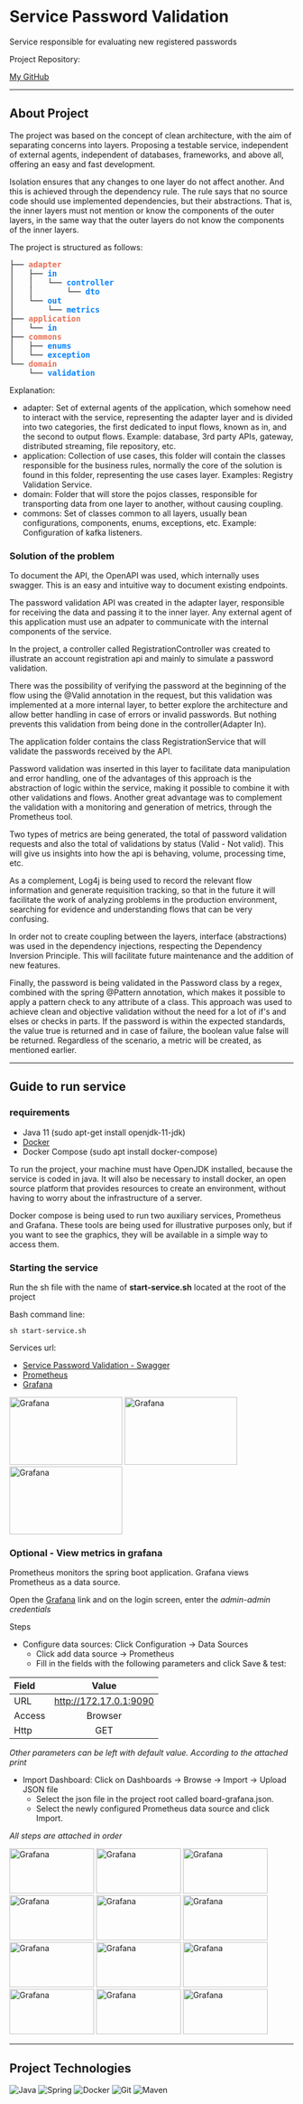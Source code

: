 # Service Password Validation

<p>
    Service responsible for evaluating new registered passwords
</p>

Project Repository:

[My GitHub](https://github.com/williamsouto-dev)

<hr>

## About Project

<p>
    The project was based on the concept of clean architecture, with the aim of separating concerns into layers. Proposing a testable service, independent of external agents, independent of databases, frameworks, and above all, offering an easy and fast development.
</p>
<p>
   Isolation ensures that any changes to one layer do not affect another. And this is achieved through the dependency rule. The rule says that no source code should use implemented dependencies, but their abstractions. That is, the inner layers must not mention or know the components of the outer layers, in the same way that the outer layers do not know the components of the inner layers.
</p>

<p>The project is structured as follows:</p>
<pre>├── <font color="#E87056"><b>adapter</b></font>
│   ├── <font color="#0883FF"><b>in</b></font>
│   │   └── <font color="#0883FF"><b>controller</b></font>
│   │       └── <font color="#0883FF"><b>dto</b></font>
│   └── <font color="#0883FF"><b>out</b></font>
│       └── <font color="#0883FF"><b>metrics</b></font>
├── <font color="#E87056"><b>application</b></font>
│   └── <font color="#0883FF"><b>in</b></font>
├── <font color="#E87056"><b>commons</b></font>
│   ├── <font color="#0883FF"><b>enums</b></font>
│   └── <font color="#0883FF"><b>exception</b></font>
└── <font color="#E87056"><b>domain</b></font>
    └── <font color="#0883FF"><b>validation</b></font>
</pre>

Explanation:
- adapter: Set of external agents of the application, which somehow need to interact with the service, representing the adapter layer and is divided into two categories, the first dedicated to input flows, known as in, and the second to output flows. Example: database, 3rd party APIs, gateway, distributed streaming, file repository, etc.
- application: Collection of use cases, this folder will contain the classes responsible for the business rules, normally the core of the solution is found in this folder, representing the use cases layer. Examples: Registry Validation Service.
- domain: Folder that will store the pojos classes, responsible for transporting data from one layer to another, without causing coupling.
- commons: Set of classes common to all layers, usually bean configurations, components, enums, exceptions, etc. Example: Configuration of kafka listeners.

### Solution of the problem
<p>
    To document the API, the OpenAPI was used, which internally uses swagger. This is an easy and intuitive way to document existing endpoints.
</p>
<p>
    The password validation API was created in the adapter layer, responsible for receiving the data and passing it to the inner layer. Any external agent of this application must use an adpater to communicate with the internal components of the service.
</p>

<p>
    In the project, a controller called RegistrationController was created to illustrate an account registration api and mainly to simulate a password validation.
</p>

<p>
    There was the possibility of verifying the password at the beginning of the flow using the @Valid annotation in the request, but this validation was implemented at a more internal layer, to better explore the architecture and allow better handling in case of errors or invalid passwords. But nothing prevents this validation from being done in the controller(Adapter In).
</p>

<p>
    The application folder contains the class RegistrationService that will validate the passwords received by the API.
</p>

<p>
    Password validation was inserted in this layer to facilitate data manipulation and error handling, one of the advantages of this approach is the abstraction of logic within the service, making it possible to combine it with other validations and flows. Another great advantage was to complement the validation with a monitoring and generation of metrics, through the Prometheus tool.
</p>

<p>
    Two types of metrics are being generated, the total of password validation requests and also the total of validations by status (Valid - Not valid). This will give us insights into how the api is behaving, volume, processing time, etc.
</p>

<p>
    As a complement, Log4j is being used to record the relevant flow information and generate requisition tracking, so that in the future it will facilitate the work of analyzing problems in the production environment, searching for evidence and understanding flows that can be very confusing.
</p>

<p>
    In order not to create coupling between the layers, interface (abstractions) was used in the dependency injections, respecting the Dependency Inversion Principle. This will facilitate future maintenance and the addition of new features.
</p>

<p>
    Finally, the password is being validated in the Password class by a regex, combined with the spring @Pattern annotation, which makes it possible to apply a pattern check to any attribute of a class. This approach was used to achieve clean and objective validation without the need for a lot of if's and elses or checks in parts. If the password is within the expected standards, the value true is returned and in case of failure, the boolean value false will be returned.
Regardless of the scenario, a metric will be created, as mentioned earlier.
</p>

<hr>

## Guide to run service

### requirements

- Java 11 (sudo apt-get install openjdk-11-jdk)
- [Docker](https://docs.docker.com/engine/install/ubuntu/)
- Docker Compose (sudo apt install docker-compose)

<p>
    To run the project, your machine must have OpenJDK installed, because the service is coded in java.
    It will also be necessary to install docker, an open source platform that provides resources to create an environment, without having to worry about the infrastructure of a server.
</p>

<p>
    Docker compose is being used to run two auxiliary services, Prometheus and Grafana. These tools are being used for illustrative purposes only, but if you want to see the graphics, they will be available in a simple way to access them.
</p>

### Starting the service

<p> Run the sh file with the name of <b>start-service.sh</b> located at the root of the project </p>

Bash command line:

`sh start-service.sh`

Services url:

* [Service Password Validation - Swagger](http://localhost:8088/swagger-ui.html)
* [Prometheus](http://localhost:9090)
* [Grafana](http://localhost:3000)

<a href="https://i.postimg.cc/fysnzmtP/1-prometheus.png"><img src="https://i.postimg.cc/fysnzmtP/1-prometheus.png" width="200" height="120" alt="Grafana"/></a>
<a href="https://i.postimg.cc/qMyk7rLC/2-prometheus.png"><img src="https://i.postimg.cc/qMyk7rLC/2-prometheus.png" width="200" height="120" alt="Grafana"/></a>
<a href="https://i.postimg.cc/4xGX70L2/3-prometheus.png"><img src="https://i.postimg.cc/4xGX70L2/3-prometheus.png" width="200" height="120" alt="Grafana"/></a>

### Optional - View metrics in grafana

<p>Prometheus monitors the spring boot application. Grafana views Prometheus as a data source.</p>

<p>Open the <a href="http://localhost:3000/">Grafana</a> link and on the login screen, enter the <i>admin-admin credentials</i></p>

<p>
    Steps

- Configure data sources: Click Configuration -> Data Sources
  - Click add data source -> Prometheus
  - Fill in the fields with the following parameters and click Save & test:


| Field  |         Value          |
|:-------|:----------------------:|
| URL    | http://172.17.0.1:9090 |
| Access |        Browser         |
| Http   |          GET           |

_Other parameters can be left with default value. According to the attached print_

- Import Dashboard: Click on Dashboards -> Browse -> Import -> Upload JSON file
    - Select the json file in the project root called board-grafana.json.
    - Select the newly configured Prometheus data source and click Import.

_All steps are attached in order_

</p>


<a href="https://i.postimg.cc/8krGyGxn/4-grafana.png"><img src="https://i.postimg.cc/8krGyGxn/4-grafana.png" width="150" height="80" alt="Grafana"/></a>
<a href="https://i.postimg.cc/3xZYgZz8/5-grafana.png"><img src="https://i.postimg.cc/3xZYgZz8/5-grafana.png" width="150" height="80" alt="Grafana"/></a>
<a href="https://i.postimg.cc/T2ydZg50/6-grafana.png"><img src="https://i.postimg.cc/T2ydZg50/6-grafana.png" width="150" height="80" alt="Grafana"/></a>
<a href="https://i.postimg.cc/RhJDXMF1/7-grafana.png"><img src="https://i.postimg.cc/RhJDXMF1/7-grafana.png" width="150" height="80" alt="Grafana"/></a>
<a href="https://i.postimg.cc/bvN8LtjQ/8-grafana.png"><img src="https://i.postimg.cc/bvN8LtjQ/8-grafana.png" width="150" height="80" alt="Grafana"/></a>
<a href="https://i.postimg.cc/j5Bbs3nX/9-grafana.png"><img src="https://i.postimg.cc/j5Bbs3nX/9-grafana.png" width="150" height="80" alt="Grafana"/></a>
<a href="https://i.postimg.cc/R0smYZM2/10-grafana.png"><img src="https://i.postimg.cc/R0smYZM2/10-grafana.png" width="150" height="80" alt="Grafana"/></a>
<a href="https://i.postimg.cc/Y9v7BB00/11-grafana.png"><img src="https://i.postimg.cc/Y9v7BB00/11-grafana.png" width="150" height="80" alt="Grafana"/></a>
<a href="https://i.postimg.cc/D0sKmQqK/12-grafana.png"><img src="https://i.postimg.cc/D0sKmQqK/12-grafana.png" width="150" height="80" alt="Grafana"/></a>
<a href="https://i.postimg.cc/HkTCsynf/13-grafana.png"><img src="https://i.postimg.cc/HkTCsynf/13-grafana.png" width="150" height="80" alt="Grafana"/></a>
<a href="https://i.postimg.cc/5NBVV34B/14-grafana.png"><img src="https://i.postimg.cc/5NBVV34B/14-grafana.png" width="150" height="80" alt="Grafana"/></a>
<a href="https://i.postimg.cc/c1w947CT/board.png"><img src="https://i.postimg.cc/c1w947CT/board.png" width="150" height="80" alt="Grafana"/></a>

<hr>

## Project Technologies

![Java](https://img.shields.io/badge/Java-de4341?style=flat&logo=java&logoColor=white)
![Spring](https://img.shields.io/badge/Spring-4EAA25?style=flat&logo=spring&logoColor=white)
![Docker](https://img.shields.io/badge/Docker-2391e6?style=flat&logo=docker&logoColor=white)
![Git](https://img.shields.io/badge/Git-e94e31?style=flat&logo=git&logoColor=white)
![Maven](https://img.shields.io/badge/Maven-0175C2?style=flat&logo=maven&logoColor=white)